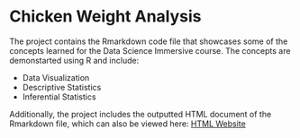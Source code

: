 # Chicken Weight Analysis

The project contains the Rmarkdown code file that showcases some of the concepts learned for the Data Science Immersive course. The concepts are demonstarted using R and include:</br> 
- Data Visualization
- Descriptive Statistics
- Inferential Statistics 

Additionally, the project includes the outputted HTML document of the Rmarkdown file, which can also be viewed here: [HTML Website](https://ayah-kamal.github.io/chickenweightanalysis//ReproducibleResearch.html)




